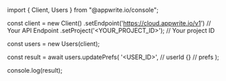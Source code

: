 import { Client, Users } from "@appwrite.io/console";

const client = new Client()
    .setEndpoint('https://cloud.appwrite.io/v1') // Your API Endpoint
    .setProject('<YOUR_PROJECT_ID>'); // Your project ID

const users = new Users(client);

const result = await users.updatePrefs(
    '<USER_ID>', // userId
    {} // prefs
);

console.log(result);
